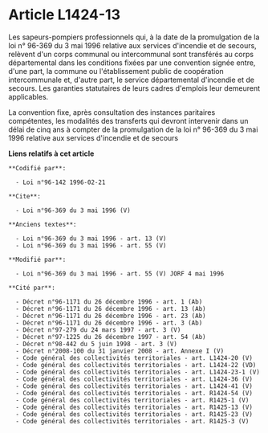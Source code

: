 # Article L1424-13

Les sapeurs-pompiers professionnels qui, à la date de la promulgation de la loi n° 96-369 du 3 mai 1996 relative aux services
d'incendie et de secours, relèvent d'un corps communal ou intercommunal sont transférés au corps départemental dans les
conditions fixées par une convention signée entre, d'une part, la commune ou l'établissement public de coopération
intercommunale et, d'autre part, le service départemental d'incendie et de secours. Les garanties statutaires de leurs cadres
d'emplois leur demeurent applicables. 

La convention fixe, après consultation des instances paritaires compétentes, les modalités des transferts qui devront
intervenir dans un délai de cinq ans à compter de la promulgation de la loi n° 96-369 du 3 mai 1996 relative aux services
d'incendie et de secours

**Liens relatifs à cet article**

	**Codifié par**:

	  - Loi n°96-142 1996-02-21

	**Cite**:

	  - Loi n°96-369 du 3 mai 1996 (V)

	**Anciens textes**:

	  - Loi n°96-369 du 3 mai 1996 - art. 13 (V)
	  - Loi n°96-369 du 3 mai 1996 - art. 55 (V)

	**Modifié par**:

	  - Loi n°96-369 du 3 mai 1996 - art. 55 (V) JORF 4 mai 1996

	**Cité par**:

	  - Décret n°96-1171 du 26 décembre 1996 - art. 1 (Ab)
	  - Décret n°96-1171 du 26 décembre 1996 - art. 13 (Ab)
	  - Décret n°96-1171 du 26 décembre 1996 - art. 23 (Ab)
	  - Décret n°96-1171 du 26 décembre 1996 - art. 3 (Ab)
	  - Décret n°97-279 du 24 mars 1997 - art. 3 (V)
	  - Décret n°97-1225 du 26 décembre 1997 - art. 54 (Ab)
	  - Décret n°98-442 du 5 juin 1998 - art. 3 (V)
	  - Décret n°2008-100 du 31 janvier 2008 - art. Annexe I (V)
	  - Code général des collectivités territoriales - art. L1424-20 (V)
	  - Code général des collectivités territoriales - art. L1424-22 (VD)
	  - Code général des collectivités territoriales - art. L1424-23-1 (V)
	  - Code général des collectivités territoriales - art. L1424-36 (V)
	  - Code général des collectivités territoriales - art. L1424-41 (V)
	  - Code général des collectivités territoriales - art. R1424-54 (V)
	  - Code général des collectivités territoriales - art. R1425-1 (V)
	  - Code général des collectivités territoriales - art. R1425-13 (V)
	  - Code général des collectivités territoriales - art. R1425-23 (V)
	  - Code général des collectivités territoriales - art. R1425-3 (V)
